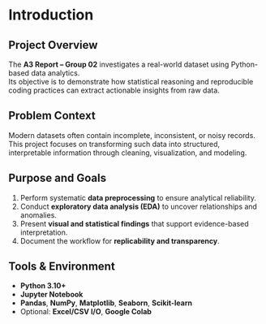 # Introduction

## Project Overview
The **A3 Report – Group 02** investigates a real-world dataset using Python-based data analytics.  
Its objective is to demonstrate how statistical reasoning and reproducible coding practices can extract actionable insights from raw data.

## Problem Context
Modern datasets often contain incomplete, inconsistent, or noisy records. This project focuses on transforming such data into structured, interpretable information through cleaning, visualization, and modeling.

## Purpose and Goals
1. Perform systematic **data preprocessing** to ensure analytical reliability.  
2. Conduct **exploratory data analysis (EDA)** to uncover relationships and anomalies.  
3. Present **visual and statistical findings** that support evidence-based interpretation.  
4. Document the workflow for **replicability and transparency**.

## Tools & Environment
- **Python 3.10+**
- **Jupyter Notebook**
- **Pandas**, **NumPy**, **Matplotlib**, **Seaborn**, **Scikit-learn**
- Optional: **Excel/CSV I/O**, **Google Colab**  
